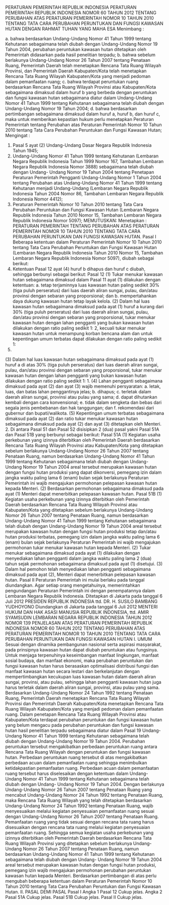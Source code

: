  PERATURAN PEMERINTAH REPUBLIK INDONESIA PERATURAN PEMERINTAH REPUBLIK INDONESIA NOMOR 60 TAHUN 2012 TENTANG PERUBAHAN ATAS PERATURAN PEMERINTAH NOMOR 10 TAHUN 2010 TENTANG TATA CARA PERUBAHAN PERUNTUKAN DAN FUNGSI KAWASAN HUTAN
DENGAN RAHMAT TUHAN YANG MAHA ESA
Menimbang :

a. bahwa berdasarkan Undang-Undang Nomor 41 Tahun 1999 tentang Kehutanan sebagaimana telah diubah dengan Undang-Undang Nomor 19 Tahun 2004, perubahan peruntukan kawasan hutan ditetapkan oleh Pemerintah didasarkan pada hasil penelitian terpadu;
b. bahwa sebelum berlakunya Undang-Undang Nomor 26 Tahun 2007 tentang Penataan Ruang, Pemerintah Daerah telah menetapkan Rencana Tata Ruang Wilayah Provinsi, dan Pemerintah Daerah Kabupaten/Kota telah menetapkan Rencana Tata Ruang Wilayah Kabupaten/Kota yang menjadi pedoman dalam pemanfaatan ruang;
c. bahwa terdapat peruntukan ruang berdasarkan Rencana Tata Ruang Wilayah Provinsi atau Kabupaten/Kota sebagaimana dimaksud dalam huruf b yang berbeda dengan peruntukan dan fungsi kawasan hutan sebagaimana diatur dalam Undang-Undang Nomor 41 Tahun 1999 tentang Kehutanan sebagaimana telah diubah dengan Undang-Undang Nomor 19 Tahun 2004;
d. bahwa berdasarkan pertimbangan sebagaimana dimaksud dalam huruf a, huruf b, dan huruf c, maka untuk memberikan kepastian hukum perlu menetapkan Peraturan Pemerintah tentang Perubahan atas Peraturan Pemerintah Nomor 10 Tahun 2010 tentang Tata Cara Perubahan Peruntukan dan Fungsi Kawasan Hutan;
Mengingat :

1. Pasal 5 ayat (2) Undang-Undang Dasar Negara Republik Indonesia Tahun 1945;
2. Undang-Undang Nomor 41 Tahun 1999 tentang Kehutanan (Lembaran Negara Republik Indonesia Tahun 1999 Nomor 167, Tambahan Lembaran Negara Republik Indonesia Nomor 3888) sebagaimana telah diubah dengan Undang- Undang Nomor 19 Tahun 2004 tentang Penetapan Peraturan Pemerintah Pengganti Undang-Undang Nomor 1 Tahun 2004 tentang Perubahan atas Undang-Undang Nomor 41 Tahun 1999 tentang Kehutanan menjadi Undang-Undang (Lembaran Negara Republik Indonesia Tahun 2004 Nomor 86, Tambahan Lembaran Negara Republik Indonesia Nomor 4412);
3. Peraturan Pemerintah Nomor 10 Tahun 2010 tentang Tata Cara Perubahan Peruntukan dan Fungsi Kawasan Hutan (Lembaran Negara Republik Indonesia Tahun 2010 Nomor 15, Tambahan Lembaran Negara Republik Indonesia Nomor 5097);
MEMUTUSKAN:
 Menetapkan : PERATURAN PEMERINTAH TENTANG PERUBAHAN ATAS PERATURAN PEMERINTAH NOMOR 10 TAHUN 2010 TENTANG TATA CARA PERUBAHAN PERUNTUKAN DAN FUNGSI KAWASAN HUTAN.
Pasal I
Beberapa ketentuan dalam Peraturan Pemerintah Nomor 10 Tahun 2010 tentang Tata Cara Perubahan Peruntukan dan Fungsi Kawasan Hutan (Lembaran Negara Republik Indonesia Tahun 2010 Nomor 15, Tambahan Lembaran Negara Republik Indonesia Nomor 5097), diubah sebagai berikut:
1. Ketentuan Pasal 12 ayat (4) huruf b dihapus dan huruf c diubah, sehingga berbunyi sebagai berikut:
Pasal 12
(1) Tukar menukar kawasan hutan sebagaimana dimaksud dalam Pasal 11 ayat (1) dilakukan dengan ketentuan:
a. tetap terjaminnya luas kawasan hutan paling sedikit 30% (tiga puluh perseratus) dari luas daerah aliran sungai, pulau, dan/atau provinsi dengan sebaran yang proporsional; dan
b. mempertahankan daya dukung kawasan hutan tetap layak kelola.
(2) Dalam hal luas kawasan hutan sebagaimana dimaksud pada ayat (1) huruf a kurang dari 30% (tiga puluh perseratus) dari luas daerah aliran sungai, pulau, dan/atau provinsi dengan sebaran yang proporsional, tukar menukar kawasan hutan dengan lahan pengganti yang bukan kawasan hutan dilakukan dengan ratio paling sedikit 1: 2, kecuali tukar menukar kawasan hutan untuk menampung korban bencana alam dan untuk kepentingan umum terbatas dapat dilakukan dengan ratio paling sedikit 1:
1.
(3) Dalam hal luas kawasan hutan sebagaimana dimaksud pada ayat (1) huruf a di atas 30% (tiga puluh perseratus) dari luas daerah aliran sungai, pulau, dan/atau provinsi dengan sebaran yang proporsional, tukar menukar kawasan hutan dengan lahan pengganti yang bukan kawasan hutan dilakukan dengan ratio paling sedikit 1:
1.
(4) Lahan pengganti sebagaimana dimaksud pada ayat (2) dan ayat (3) wajib memenuhi persyaratan:
a. letak, luas, dan batas lahan penggantinya jelas;
b. dihapus;
c. terletak dalam daerah aliran sungai, provinsi atau pulau yang sama;
d. dapat dihutankan kembali dengan cara konvensional;
e. tidak dalam sengketa dan bebas dari segala jenis pembebanan dan hak tanggungan; dan
f. rekomendasi dari gubernur dan bupati/walikota.
(5) Kepentingan umum terbatas sebagaimana dimaksud pada ayat (2) dan ratio tukar menukar kawasan hutan sebagaimana dimaksud pada ayat (2) dan ayat (3) ditetapkan oleh Menteri.
2. Di antara Pasal 51 dan Pasal 52 disisipkan 2 (dua) pasal yakni Pasal 51A dan Pasal 51B yang berbunyi sebagai berikut:
Pasal 51A
(1) Kegiatan usaha perkebunan yang izinnya diterbitkan oleh Pemerintah Daerah berdasarkan Rencana Tata Ruang Wilayah Provinsi atau Kabupaten/Kota yang ditetapkan sebelum berlakunya Undang-Undang Nomor 26 Tahun 2007 tentang Penataan Ruang, namun berdasarkan Undang-Undang Nomor 41 Tahun 1999 tentang Kehutanan sebagaimana telah diubah dengan Undang-Undang Nomor 19 Tahun 2004 areal tersebut merupakan kawasan hutan dengan fungsi hutan produksi yang dapat dikonversi, pemegang izin dalam jangka waktu paling lama 6 (enam) bulan sejak berlakunya Peraturan Pemerintah ini wajib mengajukan permohonan pelepasan kawasan hutan kepada Menteri.
(2) Berdasarkan permohonan sebagaimana dimaksud pada ayat (1) Menteri dapat menerbitkan pelepasan kawasan hutan.
Pasal 51B
(1) Kegiatan usaha perkebunan yang izinnya diterbitkan oleh Pemerintah Daerah berdasarkan Rencana Tata Ruang Wilayah Provinsi atau Kabupaten/Kota yang ditetapkan sebelum berlakunya Undang-Undang Nomor 26 Tahun 2007 tentang Penataan Ruang, namun berdasarkan Undang-Undang Nomor 41 Tahun 1999 tentang Kehutanan sebagaimana telah diubah dengan Undang-Undang Nomor 19 Tahun 2004 areal tersebut merupakan kawasan hutan dengan fungsi hutan produksi tetap dan/atau hutan produksi terbatas, pemegang izin dalam jangka waktu paling lama 6 (enam) bulan sejak berlakunya Peraturan Pemerintah ini wajib mengajukan permohonan tukar menukar kawasan hutan kepada Menteri.
(2) Tukar menukar sebagaimana dimaksud pada ayat (1) dilakukan dengan menyediakan lahan pengganti dalam jangka waktu paling lama 2 (dua) tahun sejak permohonan sebagaimana dimaksud pada ayat (1) disetujui.
(3) Dalam hal pemohon telah menyediakan lahan pengganti sebagaimana dimaksud pada ayat (2), Menteri dapat menerbitkan pelepasan kawasan hutan.
Pasal II
Peraturan Pemerintah ini mulai berlaku pada tanggal diundangkan.
Agar setiap orang mengetahuinya, memerintahkan pengundangan Peraturan Pemerintah ini dengan penempatannya dalam Lembaran Negara Republik Indonesia. Ditetapkan di Jakarta pada tanggal 6 Juli 2012 PRESIDEN REPUBLIK INDONESIA ttd. DR. H. SUSILO BAMBANG YUDHOYONO Diundangkan di Jakarta pada tanggal 6 Juli 2012 MENTERI HUKUM DAN HAK ASASI MANUSIA REPUBLIK INDONESIA, ttd. AMIR SYAMSUDIN LEMBARAN NEGARA REPUBLIK INDONESIA TAHUN 2012 NOMOR 139 PENJELASAN ATAS PERATURAN PEMERINTAH REPUBLIK INDONESIA NOMOR 60 TAHUN 2012 TENTANG PERUBAHAN ATAS PERATURAN PEMERINTAH NOMOR 10 TAHUN 2010 TENTANG TATA CARA PERUBAHAN PERUNTUKAN DAN FUNGSI KAWASAN HUTAN I. UMUM Sesuai dengan dinamika pembangunan nasional serta aspirasi masyarakat, pada prinsipnya kawasan hutan dapat diubah peruntukan atau fungsinya. Untuk menjaga terpenuhinya keseimbangan manfaat lingkungan, manfaat sosial budaya, dan manfaat ekonomi, maka perubahan peruntukan dan fungsi kawasan hutan harus berasaskan optimalisasi distribusi fungsi dan manfaat kawasan hutan secara lestari dan berkelanjutan dengan mempertimbangkan kecukupan luas kawasan hutan dalam daerah aliran sungai, provinsi, atau pulau, sehingga lahan pengganti kawasan hutan juga harus terletak dalam daerah aliran sungai, provinsi, atau pulau yang sama. Berdasarkan Undang-Undang Nomor 24 Tahun 1992 tentang Penataan Ruang, Pemerintah Daerah menetapkan Rencana Tata Ruang Wilayah Provinsi dan Pemerintah Daerah Kabupaten/Kota menetapkan Rencana Tata Ruang Wilayah Kabupaten/Kota yang menjadi pedoman dalam pemanfaatan ruang. Dalam penetapan Rencana Tata Ruang Wilayah Provinsi atau Kabupaten/Kota terdapat perubahan peruntukan dan fungsi kawasan hutan yang belum mengacu pada perubahan peruntukan dan fungsi kawasan hutan hasil penelitian terpadu sebagaimana diatur dalam Pasal 19 Undang-Undang Nomor 41 Tahun 1999 tentang Kehutanan sebagaimana telah diubah dengan Undang-Undang Nomor 19 Tahun 2004. Perubahan peruntukan tersebut mengakibatkan perbedaan peruntukan ruang antara Rencana Tata Ruang Wilayah dengan peruntukan dan fungsi kawasan hutan. Perbedaan peruntukan ruang tersebut di atas mengakibatkan perbedaan acuan dalam pemanfaatan ruang sehingga menimbulkan ketidakpastian pemanfaatan ruang. Perbedaan acuan dalam pemanfaatan ruang tersebut harus diselesaikan dengan ketentuan dalam Undang-Undang Nomor 41 Tahun 1999 tentang Kehutanan sebagaimana telah diubah dengan Undang- Undang Nomor 19 Tahun 2004. Dengan berlakunya Undang-Undang Nomor 26 Tahun 2007 tentang Penataan Ruang yang mencabut Undang-Undang Nomor 24 Tahun 1992 tentang Penataan Ruang, maka Rencana Tata Ruang Wilayah yang telah ditetapkan berdasarkan Undang-Undang Nomor 24 Tahun 1992 tentang Penataan Ruang, wajib menyesuaikan melalui kegiatan penyesuaian pemanfaatan ruang sesuai dengan Undang-Undang Nomor 26 Tahun 2007 tentang Penataan Ruang. Pemanfaatan ruang yang tidak sesuai dengan rencana tata ruang harus disesuaikan dengan rencana tata ruang melalui kegiatan penyesuaian pemanfaatan ruang. Sehingga semua kegiatan usaha perkebunan yang izinnya diterbitkan oleh Pemerintah Daerah berdasarkan Rencana Tata Ruang Wilayah Provinsi yang ditetapkan sebelum berlakunya Undang-Undang Nomor 26 Tahun 2007 tentang Penataan Ruang, namun berdasarkan Undang-Undang Nomor 41 Tahun 1999 tentang Kehutanan sebagaimana telah diubah dengan Undang- Undang Nomor 19 Tahun 2004 areal tersebut merupakan kawasan hutan dengan fungsi hutan produksi, pemegang izin wajib mengajukan permohonan perubahan peruntukan kawasan hutan kepada Menteri. Berdasarkan pertimbangan di atas perlu mengubah beberapa ketentuan dalam Peraturan Pemerintah Nomor 10 Tahun 2010 tentang Tata Cara Perubahan Peruntukan dan Fungsi Kawasan Hutan. II. PASAL DEMI PASAL
Pasal I
Angka 1
Pasal 12
Cukup jelas. Angka 2
Pasal 51A
Cukup jelas.
Pasal 51B
Cukup jelas.
Pasal II
Cukup jelas.